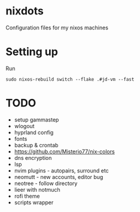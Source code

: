 # nixdots
Configuration files for my nixos machines

# Setting up

Run

```
sudo nixos-rebuild switch --flake .#jd-vm --fast
```

# TODO

* setup gammastep
* wlogout
* hyprland config
* fonts
* backup & crontab
* https://github.com/Misterio77/nix-colors
* dns encryption
* lsp
* nvim plugins - autopairs, surround etc
* neomutt - new accounts, editor bug
* neotree - follow directory
* lieer with notmuch
* rofi theme
* scripts wrapper
